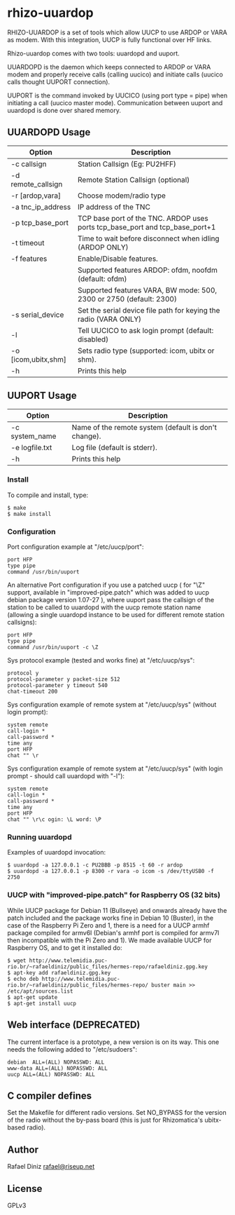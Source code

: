 # rhizo-uuardop
RHIZO-UUARDOP is a set of tools which allow UUCP to use ARDOP or VARA as modem. With
this integration, UUCP is fully functional over HF links.

Rhizo-uuardop comes with two tools: uuardopd and uuport.

UUARDOPD is the daemon which keeps connected to ARDOP or VARA modem and properly
 receive calls (calling uucico) and initiate calls (uucico calls thought
 UUPORT connection).

UUPORT is the command invoked by UUCICO (using port type = pipe) when
initiating a call (uucico master mode). Communication between uuport and uuardopd is done over shared memory.

## UUARDOPD Usage

| Option | Description |
| --- | --- |
| -c callsign | Station Callsign (Eg: PU2HFF) |
| -d remote_callsign | Remote Station Callsign (optional) |
| -r [ardop,vara] | Choose modem/radio type |
| -a tnc_ip_address | IP address of the TNC |
| -p tcp_base_port | TCP base port of the TNC. ARDOP uses ports tcp_base_port and tcp_base_port+1 |
| -t timeout | Time to wait before disconnect when idling (ARDOP ONLY) |
| -f features | Enable/Disable features. |
|  | Supported features ARDOP: ofdm, noofdm (default: ofdm) |
|  | Supported features VARA, BW mode: 500, 2300 or 2750 (default: 2300) |
| -s serial_device | Set the serial device file path for keying the radio (VARA ONLY) |
| -l | Tell UUCICO to ask login prompt (default: disabled) |
| -o [icom,ubitx,shm] | Sets radio type (supported: icom, ubitx or shm). |
| -h | Prints this help |


## UUPORT Usage

| Option | Description |
| --- | --- |
| -c system_name | Name of the remote system (default is don't change). |
| -e logfile.txt | Log file (default is stderr). |
| -h | Prints this help |

### Install

To compile and install, type:

    $ make
    $ make install

### Configuration

Port configuration example at "/etc/uucp/port":

    port HFP
    type pipe
    command /usr/bin/uuport

An alternative Port configuration if you use a patched uucp ( for "\Z"
support, available in "improved-pipe.patch" which was added to uucp debian 
package version 1.07-27 ), where uuport pass
the callsign of the station to be called to uuardopd with the uucp remote
station name (allowing a single uuardopd instance to be used for different
remote station callsigns):

    port HFP
    type pipe
    command /usr/bin/uuport -c \Z

Sys protocol example (tested and works fine) at "/etc/uucp/sys":

    protocol y
    protocol-parameter y packet-size 512
    protocol-parameter y timeout 540
    chat-timeout 200

Sys configuration example of remote system at "/etc/uucp/sys" (without login prompt):

    system remote
    call-login *
    call-password *
    time any
    port HFP
    chat "" \r

 Sys configuration example of remote system at "/etc/uucp/sys" (with login prompt - should call uuardopd with "-l"):

    system remote
    call-login *
    call-password *
    time any
    port HFP
    chat "" \r\c ogin: \L word: \P

### Running uuardopd

Examples of uuardopd invocation:

    $ uuardopd -a 127.0.0.1 -c PU2BBB -p 8515 -t 60 -r ardop
    $ uuardopd -a 127.0.0.1 -p 8300 -r vara -o icom -s /dev/ttyUSB0 -f 2750

### UUCP with "improved-pipe.patch" for Raspberry OS (32 bits)

While UUCP package for Debian 11 (Bullseye) and onwards already have the patch included and the package works fine in Debian 10 (Buster), in the case of the Raspberry Pi Zero and 1, there is a need for a UUCP armhf package compiled for armv6l (Debian's armhf port is compiled for armv7l then incompatible with the Pi Zero and 1). We made available UUCP for Raspberry OS, and to get it installed do:

    $ wget http://www.telemidia.puc-rio.br/~rafaeldiniz/public_files/hermes-repo/rafaeldiniz.gpg.key
    $ apt-key add rafaeldiniz.gpg.key
    $ echo deb http://www.telemidia.puc-rio.br/~rafaeldiniz/public_files/hermes-repo/ buster main >> /etc/apt/sources.list
    $ apt-get update
    $ apt-get install uucp

## Web interface (DEPRECATED)

   The current interface is a prototype, a new version is on its way. This
   one needs the following added to "/etc/sudoers":

    debian  ALL=(ALL) NOPASSWD: ALL
    www-data ALL=(ALL) NOPASSWD: ALL
    uucp ALL=(ALL) NOPASSWD: ALL

## C compiler defines

   Set the Makefile for different radio versions. Set NO_BYPASS for
   the version of the radio without the by-pass board (this is just for Rhizomatica's ubitx-based radio).

## Author

Rafael Diniz <rafael@riseup.net>

## License

GPLv3
